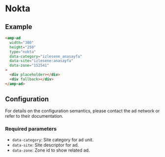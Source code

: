 <!---
Copyright 2015 The AMP HTML Authors. All Rights Reserved.

Licensed under the Apache License, Version 2.0 (the "License");
you may not use this file except in compliance with the License.
You may obtain a copy of the License at

      http://www.apache.org/licenses/LICENSE-2.0

Unless required by applicable law or agreed to in writing, software
distributed under the License is distributed on an "AS-IS" BASIS,
WITHOUT WARRANTIES OR CONDITIONS OF ANY KIND, either express or implied.
See the License for the specific language governing permissions and
limitations under the License.
-->

# Nokta

## Example

```html
<amp-ad
  width="300"
  height="250"
  type="nokta"
  data-category="izlesene_anasayfa"
  data-site="izlesene:anasayfa"
  data-zone="152541"
>
  <div placeholder></div>
  <div fallback></div>
</amp-ad>
```

## Configuration

For details on the configuration semantics, please contact the ad network or
refer to their documentation.

### Required parameters

- `data-category`: Site category for ad unit.
- `data-site`: Site descriptor for ad.
- `data-zone`: Zone id to show related ad.
